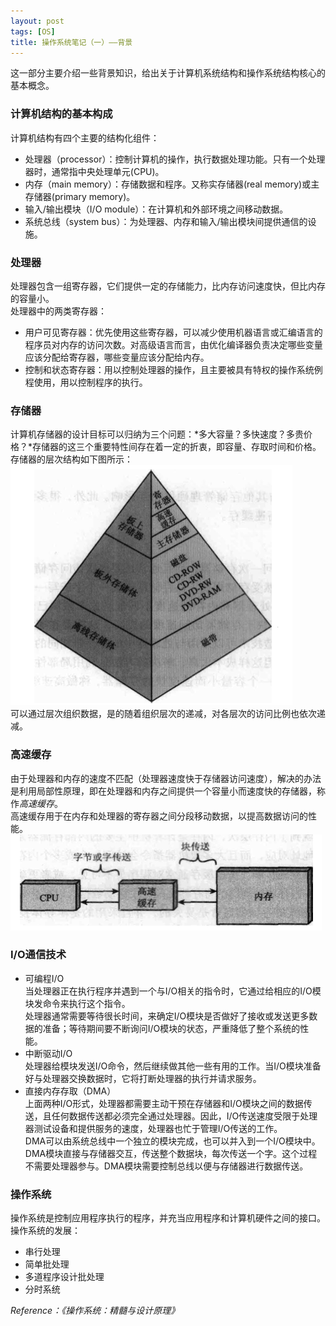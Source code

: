```yaml
---
layout: post
tags: [OS]
title: 操作系统笔记（一）——背景
---
```


这一部分主要介绍一些背景知识，给出关于计算机系统结构和操作系统结构核心的基本概念。

### 计算机结构的基本构成		
计算机结构有四个主要的结构化组件：	    

+ 处理器（processor）：控制计算机的操作，执行数据处理功能。只有一个处理器时，通常指中央处理单元(CPU)。    
+ 内存（main memory）：存储数据和程序。又称实存储器(real memory)或主存储器(primary memory)。
+ 输入/输出模块（I/O module）：在计算机和外部环境之间移动数据。
+ 系统总线（system bus）：为处理器、内存和输入/输出模块间提供通信的设施。

### 处理器
处理器包含一组寄存器，它们提供一定的存储能力，比内存访问速度快，但比内存的容量小。	
处理器中的两类寄存器：

+ 用户可见寄存器：优先使用这些寄存器，可以减少使用机器语言或汇编语言的程序员对内存的访问次数。对高级语言而言，由优化编译器负责决定哪些变量应该分配给寄存器，哪些变量应该分配给内存。
+ 控制和状态寄存器：用以控制处理器的操作，且主要被具有特权的操作系统例程使用，用以控制程序的执行。

### 存储器
计算机存储器的设计目标可以归纳为三个问题：*多大容量？多快速度？多贵价格？*存储器的这三个重要特性间存在着一定的折衷，即容量、存取时间和价格。		
存储器的层次结构如下图所示：    
![存储器的层次结构](/assets/blog/20140813_1.png)    
可以通过层次组织数据，是的随着组织层次的递减，对各层次的访问比例也依次递减。			

### 高速缓存		
由于处理器和内存的速度不匹配（处理器速度快于存储器访问速度），解决的办法是利用局部性原理，即在处理器和内存之间提供一个容量小而速度快的存储器，称作*高速缓存*。		
高速缓存用于在内存和处理器的寄存器之间分段移动数据，以提高数据访问的性能。    
![高速缓存和内存](/assets/blog/20140813_2.png)

### I/O通信技术
+ 可编程I/O    
	当处理器正在执行程序并遇到一个与I/O相关的指令时，它通过给相应的I/O模块发命令来执行这个指令。	
	处理器通常需要等待很长时间，来确定I/O模块是否做好了接收或发送更多数据的准备；等待期间要不断询问I/O模块的状态，严重降低了整个系统的性能。
+ 中断驱动I/O    
	处理器给模块发送I/O命令，然后继续做其他一些有用的工作。当I/O模块准备好与处理器交换数据时，它将打断处理器的执行并请求服务。
+ 直接内存存取（DMA）    
	上面两种I/O形式，处理器都需要主动干预在存储器和I/O模块之间的数据传送，且任何数据传送都必须完全通过处理器。因此，I/O传送速度受限于处理器测试设备和提供服务的速度，处理器也忙于管理I/O传送的工作。	
	DMA可以由系统总线中一个独立的模块完成，也可以并入到一个I/O模块中。DMA模块直接与存储器交互，传送整个数据块，每次传送一个字。这个过程不需要处理器参与。DMA模块需要控制总线以便与存储器进行数据传送。

### 操作系统	
操作系统是控制应用程序执行的程序，并充当应用程序和计算机硬件之间的接口。	
操作系统的发展：
    
+ 串行处理
+ 简单批处理
+ 多道程序设计批处理
+ 分时系统


*Reference：《操作系统：精髓与设计原理》*
	


	

